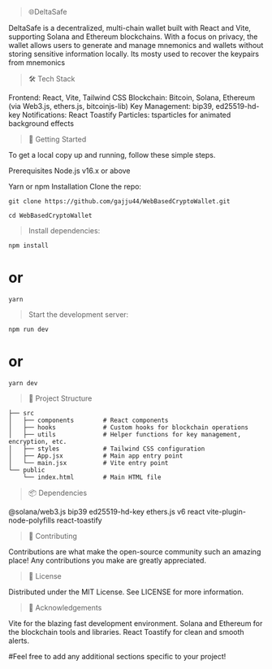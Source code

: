 
>🌐DeltaSafe

DeltaSafe is a decentralized, multi-chain wallet built with React and Vite, supporting Solana and Ethereum blockchains. With a focus on privacy, the wallet allows users to generate and manage mnemonics and wallets without storing sensitive information locally. Its mosty used to recover the keypairs from mnemonics


>🛠️ Tech Stack

Frontend: React, Vite, Tailwind CSS
Blockchain: Bitcoin, Solana, Ethereum (via Web3.js, ethers.js, bitcoinjs-lib)
Key Management: bip39, ed25519-hd-key
Notifications: React Toastify
Particles: tsparticles for animated background effects

>🚀 Getting Started

To get a local copy up and running, follow these simple steps.

Prerequisites
Node.js v16.x or above

Yarn or npm
Installation
Clone the repo:

```
git clone https://github.com/gajju44/WebBasedCryptoWallet.git
```
```
cd WebBasedCryptoWallet
```
>Install dependencies:

```
npm install
```
# or
```
yarn
```

>Start the development server:

```
npm run dev
```
# or
```
yarn dev
```


>📂 Project Structure
```
├── src
│   ├── components        # React components
│   ├── hooks             # Custom hooks for blockchain operations
│   ├── utils             # Helper functions for key management, encryption, etc.
│   ├── styles            # Tailwind CSS configuration
│   ├── App.jsx           # Main app entry point
│   └── main.jsx          # Vite entry point
└── public
    └── index.html        # Main HTML file
```
    
>📦 Dependencies

@solana/web3.js
bip39
ed25519-hd-key
ethers.js v6
react
vite-plugin-node-polyfills
react-toastify



>🤝 Contributing

Contributions are what make the open-source community such an amazing place! Any contributions you make are greatly appreciated.




>📄 License

Distributed under the MIT License. See LICENSE for more information.

>👏 Acknowledgements

Vite for the blazing fast development environment.
Solana and Ethereum for the blockchain tools and libraries.
React Toastify for clean and smooth alerts.



#Feel free to add any additional sections specific to your project!

